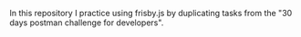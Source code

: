In this repository I practice using frisby.js by duplicating tasks from the "30 days postman challenge for developers".

